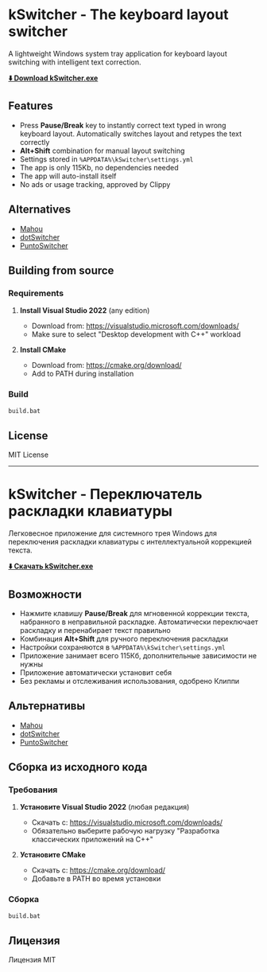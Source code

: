 # kSwitcher - The keyboard layout switcher

A lightweight Windows system tray application for keyboard layout switching with intelligent text correction.

**[⬇️ Download kSwitcher.exe](https://github.com/ErtyHackward/kSwitcher/releases/download/v1.0/kSwitcher.exe)**

## Features

- Press **Pause/Break** key to instantly correct text typed in wrong keyboard layout. Automatically switches layout and retypes the text correctly
- **Alt+Shift** combination for manual layout switching
- Settings stored in `%APPDATA%\kSwitcher\settings.yml`
- The app is only 115Kb, no dependencies needed
- The app will auto-install itself
- No ads or usage tracking, approved by Clippy

## Alternatives

- [Mahou](https://gitea.com/BladeMight/Mahou)
- [dotSwitcher](https://github.com/kurumpa/dotSwitcher)
- [PuntoSwitcher](http://punto.yandex.ru/)

## Building from source

### Requirements

1. **Install Visual Studio 2022** (any edition)
   - Download from: https://visualstudio.microsoft.com/downloads/
   - Make sure to select "Desktop development with C++" workload

2. **Install CMake**
   - Download from: https://cmake.org/download/
   - Add to PATH during installation

### Build
```bash
build.bat
```

## License

MIT License

---

# kSwitcher - Переключатель раскладки клавиатуры

Легковесное приложение для системного трея Windows для переключения раскладки клавиатуры с интеллектуальной коррекцией текста.

**[⬇️ Скачать kSwitcher.exe](https://github.com/ErtyHackward/kSwitcher/releases/download/v1.0/kSwitcher.exe)**

## Возможности

- Нажмите клавишу **Pause/Break** для мгновенной коррекции текста, набранного в неправильной раскладке. Автоматически переключает раскладку и перенабирает текст правильно
- Комбинация **Alt+Shift** для ручного переключения раскладки
- Настройки сохраняются в `%APPDATA%\kSwitcher\settings.yml`
- Приложение занимает всего 115Кб, дополнительные зависимости не нужны
- Приложение автоматически установит себя
- Без рекламы и отслеживания использования, одобрено Клиппи

## Альтернативы

- [Mahou](https://gitea.com/BladeMight/Mahou)
- [dotSwitcher](https://github.com/kurumpa/dotSwitcher)
- [PuntoSwitcher](http://punto.yandex.ru/)

## Сборка из исходного кода

### Требования

1. **Установите Visual Studio 2022** (любая редакция)
   - Скачать с: https://visualstudio.microsoft.com/downloads/
   - Обязательно выберите рабочую нагрузку "Разработка классических приложений на C++"

2. **Установите CMake**
   - Скачать с: https://cmake.org/download/
   - Добавьте в PATH во время установки

### Сборка
```bash
build.bat
```

## Лицензия

Лицензия MIT